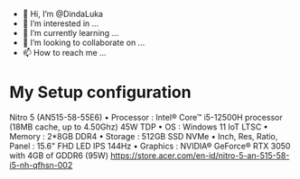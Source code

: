 - 👋 Hi, I’m @DindaLuka
- 👀 I’m interested in ...
- 🌱 I’m currently learning ...
- 💞️ I’m looking to collaborate on ...
- 📫 How to reach me ...

# My Setup configuration
Nitro 5 (AN515-58-55E6)
• Processor : Intel® Core™ i5-12500H processor (18MB cache, up to 4.50Ghz) 45W TDP
• OS : Windows 11 IoT LTSC
• Memory : 2*8GB DDR4
• Storage : 512GB SSD NVMe
• Inch, Res, Ratio, Panel : 15.6" FHD LED IPS 144Hz
• Graphics : NVIDIA® GeForce® RTX 3050 with 4GB of GDDR6 (95W)
https://store.acer.com/en-id/nitro-5-an-515-58-i5-nh-qfhsn-002

<!---
DindaLuka/DindaLuka is a ✨ special ✨ repository because its `README.md` (this file) appears on your GitHub profile.
You can click the Preview link to take a look at your changes.
--->
